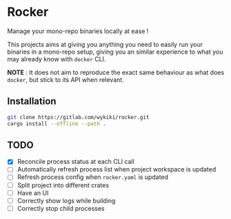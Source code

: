 # Rocker

Manage your mono-repo binaries locally at ease !

This projects aims at giving you anything you need to easily run your
binaries in a mono-repo setup, giving you an similar experience to what
you may already know with `docker` CLI.

**NOTE** : It does not aim to reproduce the exact same behaviour as what
does `docker`, but stick to its API when relevant.

## Installation

```sh
git clone https://gitlab.com/wykiki/rocker.git
cargo install --offline --path .
```

## TODO

- [x] Reconcile process status at each CLI call
- [ ] Automatically refresh process list when project workspace is updated
- [ ] Refresh process config when `rocker.yaml` is updated
- [ ] Split project into different crates
- [ ] Have an UI
- [ ] Correctly show logs while building
- [ ] Correctly stop child processes

